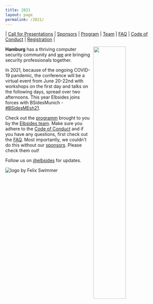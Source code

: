 ```yaml
---
title: 2021
layout: page
permalink: /2021/
---
```


| [Call for Presentations](/2021/cfp/) | [Sponsors](/2021/sponsors) | [Program](/2021/programm) | [Team](/2021/team) | [FAQ](/2021/faq/) | [Code of Conduct](/2021/coc/) | [Registration](/2021/registration/) |

<img src="{{ '/assets/images/elbsides_teaser_500x500.png' | relative_url}}" align="right" width="45%" >

**Hamburg** has a thriving computer security community and [we](/about/) are bringing security professionals together.

In 2021, because of the ongoing COVID-19 pandemic, the conference will be a virtual event from June 20-22nd with workshops on the first day and talks on the following days, spread over two afternoons.
This year Elbsides joins forces with BSidesMunich - [#BSidesMEsh21](https://twitter.com/search?q=%23bsidesmesh21).

Check out the [programm](/2021/programm/) brought to you by the [Elbsides team](/2021/team/). Make sure you adhere to the [Code of Conduct](/2021/coc/) and if you have any questions, first check out the [FAQ](/2021/faq/). Most importantly, we couldn't do this without our [sponsors](/2021/sponsors/). Please check them out!

Follow us on [@elbsides](https://twitter.com/elbsides) for updates.

<img src="{{ '/assets/images/BSidesMEsh21 logo.jpg' | relative_url}}" align="center" alt="logo by Felix Swimmer">
